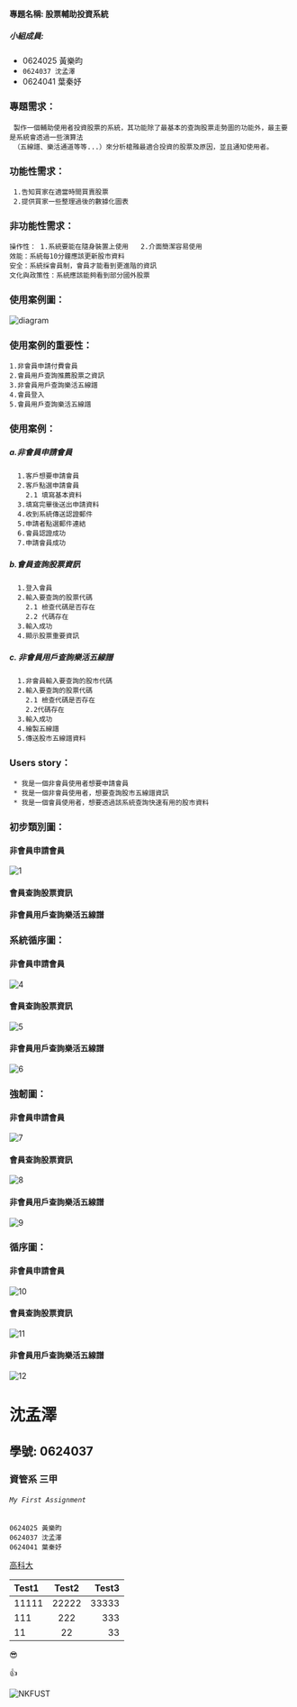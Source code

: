 
#### 專題名稱: 股票輔助投資系統

##### 小組成員:

* 0624025 黃樂昀
* `0624037 沈孟澤`
* 0624041 葉秦妤
 

### 專題需求：
     製作一個輔助使用者投資股票的系統，其功能除了最基本的查詢股票走勢圖的功能外，最主要是系統會透過一些演算法
     （五線譜、樂活通道等等...）來分析槍雃最適合投資的股票及原因，並且通知使用者。
### 功能性需求：
     1.告知買家在適當時間買賣股票
     2.提供買家一些整理過後的數據化圖表
### 非功能性需求：
    操作性： 1.系統要能在隨身裝置上使用   2.介面簡潔容易使用
    效能：系統每10分鐘應該更新股市資料
    安全：系統採會員制，會員才能看到更進階的資訊
    文化與政策性：系統應該能夠看到部分國外股票
    
### 使用案例圖：
![diagram](案例圖.jpg)

### 使用案例的重要性：
    1.非會員申請付費會員
    2.會員用戶查詢推薦股票之資訊
    3.非會員用戶查詢樂活五線譜
    4.會員登入
    5.會員用戶查詢樂活五線譜
### 使用案例：    
##### a.非會員申請會員
      1.客戶想要申請會員
      2.客戶點選申請會員
        2.1 填寫基本資料
      3.填寫完畢後送出申請資料
      4.收到系統傳送認證郵件
      5.申請者點選郵件連結
      6.會員認證成功
      7.申請會員成功
      
##### b.會員查詢股票資訊
      1.登入會員
      2.輸入要查詢的股票代碼
        2.1 檢查代碼是否存在
        2.2 代碼存在
      3.輸入成功
      4.顯示股票重要資訊
##### c. 非會員用戶查詢樂活五線譜
      1.非會員輸入要查詢的股市代碼
      2.輸入要查詢的股票代碼
        2.1 檢查代碼是否存在
        2.2代碼存在
      3.輸入成功
      4.繪製五線譜
      5.傳送股市五線譜資料
### Users story：
     * 我是一個非會員使用者想要申請會員
     * 我是一個非會員使用者，想要查詢股市五線譜資訊
     * 我是一個會員使用者，想要透過該系統查詢快速有用的股市資料

### 初步類別圖：
#### 非會員申請會員
![1](會員.jpg)

#### 會員查詢股票資訊

#### 非會員用戶查詢樂活五線譜


### 系統循序圖：
#### 非會員申請會員
![4](非會員系統循序圖.jpg.jpg)
#### 會員查詢股票資訊
![5](會員系統循序圖.jpg)
#### 非會員用戶查詢樂活五線譜
![6](非會員用戶查詢系統圖.jpg)


### 強韌圖：
#### 非會員申請會員
![7](非會員申請強韌圖.jpg)
#### 會員查詢股票資訊
![8](會員查詢強韌圖.jpg)
#### 非會員用戶查詢樂活五線譜
![9](非會員查詢強韌圖.jpg)

### 循序圖：
#### 非會員申請會員
![10](非會員循序圖.jpg)
#### 會員查詢股票資訊
![11](會員查詢系統圖.jpg)
#### 非會員用戶查詢樂活五線譜
![12](非會員查詢系統圖.jpg)

# 沈孟澤

## 學號: 0624037

### 資管系 三甲
###### `My First Assignment`

```
0624025 黃樂昀
0624037 沈孟澤
0624041 葉秦妤
```

[高科大](https://www.nkust.edu.tw/)


| Test1 | Test2 | Test3 |
|:------|:-----:|------:|
| 11111 | 22222 | 33333 |
| 111 | 222 | 333 |
| 11 | 22 | 33 |


:sunglasses:

:thumbsup:

![NKFUST](nkfust.jpg "第一科大")
